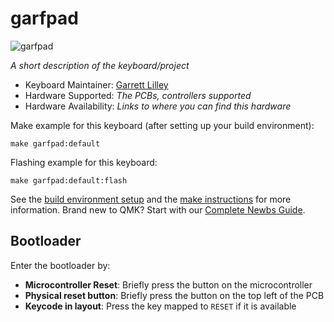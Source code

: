 # garfpad

![garfpad](https://ibb.co/N7BhnqJ)

*A short description of the keyboard/project*

* Keyboard Maintainer: [Garrett Lilley](https://github.com/yogrrt)
* Hardware Supported: *The PCBs, controllers supported*
* Hardware Availability: *Links to where you can find this hardware*

Make example for this keyboard (after setting up your build environment):

    make garfpad:default

Flashing example for this keyboard:

    make garfpad:default:flash

See the [build environment setup](https://docs.qmk.fm/#/getting_started_build_tools) and the [make instructions](https://docs.qmk.fm/#/getting_started_make_guide) for more information. Brand new to QMK? Start with our [Complete Newbs Guide](https://docs.qmk.fm/#/newbs).

## Bootloader

Enter the bootloader by:

* **Microcontroller Reset**: Briefly press the button on the microcontroller
* **Physical reset button**: Briefly press the button on the top left of the PCB
* **Keycode in layout**: Press the key mapped to `RESET` if it is available
